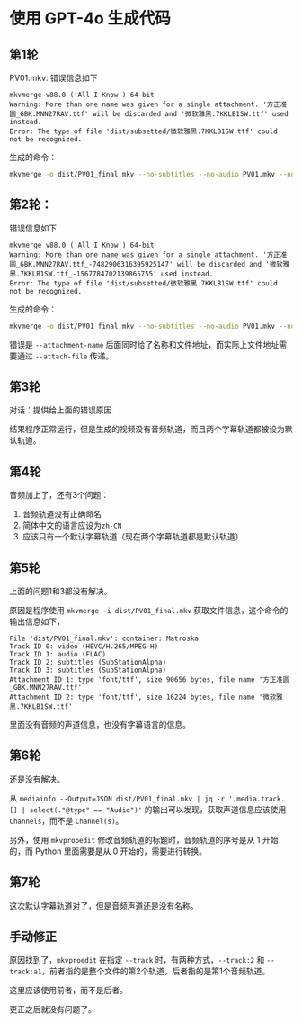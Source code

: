 # 使用 GPT-4o 生成代码

## 第1轮

PV01.mkv: 错误信息如下

```
mkvmerge v88.0 ('All I Know') 64-bit
Warning: More than one name was given for a single attachment. '方正准圆_GBK.MNN27RAV.ttf' will be discarded and '微软雅黑.7KKLB1SW.ttf' used instead.
Error: The type of file 'dist/subsetted/微软雅黑.7KKLB1SW.ttf' could not be recognized.
```

生成的命令：

```bash
mkvmerge -o dist/PV01_final.mkv --no-subtitles --no-audio PV01.mkv --no-audio --no-video --no-chapters PV01.mkv --language 0:zh --track-name 0:Simplified Chinese dist/subsetted/PV01.SC.ass --language 0:zh-TW --track-name 0:Traditional Chinese dist/subsetted/PV01.TC.ass --attachment-name 方正准圆_GBK.MNN27RAV.ttf dist/subsetted/方正准圆_GBK.MNN27RAV.ttf --attachment-name 微软雅黑.7KKLB1SW.ttf dist/subsetted/微软雅黑.7KKLB1SW.ttf
```

## 第2轮：

错误信息如下

```
mkvmerge v88.0 ('All I Know') 64-bit
Warning: More than one name was given for a single attachment. '方正准圆_GBK.MNN27RAV.ttf_-7482906316395925147' will be discarded and '微软雅黑.7KKLB1SW.ttf_-1567784702139865755' used instead.
Error: The type of file 'dist/subsetted/微软雅黑.7KKLB1SW.ttf' could not be recognized.
```

生成的命令：

```bash
mkvmerge -o dist/PV01_final.mkv --no-subtitles --no-audio PV01.mkv --no-audio --no-video --no-chapters PV01.mkv --language 0:zh --track-name 0:Simplified Chinese dist/subsetted/PV01.SC.ass --language 0:zh-TW --track-name 0:Traditional Chinese dist/subsetted/PV01.TC.ass --attachment-name 方正准圆_GBK.MNN27RAV.ttf_-7482906316395925147 dist/subsetted/方正准圆_GBK.MNN27RAV.ttf --attachment-name 微软雅黑.7KKLB1SW.ttf_-1567784702139865755 dist/subsetted/微软雅黑.7KKLB1SW.ttf
```

错误是 `--attachment-name` 后面同时给了名称和文件地址，而实际上文件地址需要通过 `--attach-file` 传递。

## 第3轮

对话：提供给上面的错误原因

结果程序正常运行，但是生成的视频没有音频轨道，而且两个字幕轨道都被设为默认轨道。

## 第4轮

音频加上了，还有3个问题：

1. 音频轨道没有正确命名
2. 简体中文的语言应设为`zh-CN`
3. 应该只有一个默认字幕轨道（现在两个字幕轨道都是默认轨道）

## 第5轮

上面的问题1和3都没有解决。

原因是程序使用 `mkvmerge -i dist/PV01_final.mkv` 获取文件信息，这个命令的输出信息如下，
```
File 'dist/PV01_final.mkv': container: Matroska
Track ID 0: video (HEVC/H.265/MPEG-H)
Track ID 1: audio (FLAC)
Track ID 2: subtitles (SubStationAlpha)
Track ID 3: subtitles (SubStationAlpha)
Attachment ID 1: type 'font/ttf', size 90656 bytes, file name '方正准圆_GBK.MNN27RAV.ttf'
Attachment ID 2: type 'font/ttf', size 16224 bytes, file name '微软雅黑.7KKLB1SW.ttf'
```
里面没有音频的声道信息，也没有字幕语言的信息。

## 第6轮

还是没有解决。

从 `mediainfo --Output=JSON dist/PV01_final.mkv | jq -r '.media.track.[] | select(."@type" == "Audio")'` 的输出可以发现，获取声道信息应该使用 `Channels`，而不是 `Channel(s)`。

另外，使用 `mkvpropedit` 修改音频轨道的标题时，音频轨道的序号是从 1 开始的，而 Python 里面需要是从 0 开始的，需要进行转换。

## 第7轮

这次默认字幕轨道对了，但是音频声道还是没有名称。

## 手动修正

原因找到了，`mkvproedit` 在指定 `--track` 时，有两种方式，`--track:2` 和 `--track:a1`，前者指的是整个文件的第2个轨道，后者指的是第1个音频轨道。

这里应该使用前者，而不是后者。

更正之后就没有问题了。
